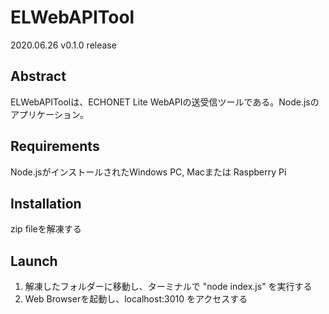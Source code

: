 # ELWebAPITool

2020.06.26 v0.1.0 release    

## Abstract
ELWebAPIToolは、ECHONET Lite WebAPIの送受信ツールである。Node.jsのアプリケーション。  

## Requirements
Node.jsがインストールされたWindows PC, Macまたは Raspberry Pi  

## Installation
zip fileを解凍する

## Launch
1. 解凍したフォルダーに移動し、ターミナルで "node index.js" を実行する   
2. Web Browserを起動し、localhost:3010 をアクセスする  
